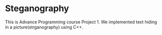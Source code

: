 # Steganography
This is Advance Programming course Project 1. We implemented text hiding in a picture(strganography) using C++. 
